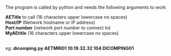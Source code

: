 The program is called by python and needs the following arguments to work

**AETitle** to call (16 characters upper lowercase no spaces)<br>
**Host/IP** (Network hostname or IP address)<br>
**Port number** (network port number to connect to)<br>
**MyAEtitle** (16 characters upper lowercase no spaces)<br><br>

eg:
**dicomping.py AETMRI01 10.19.32.32 104 DICOMPING01**
